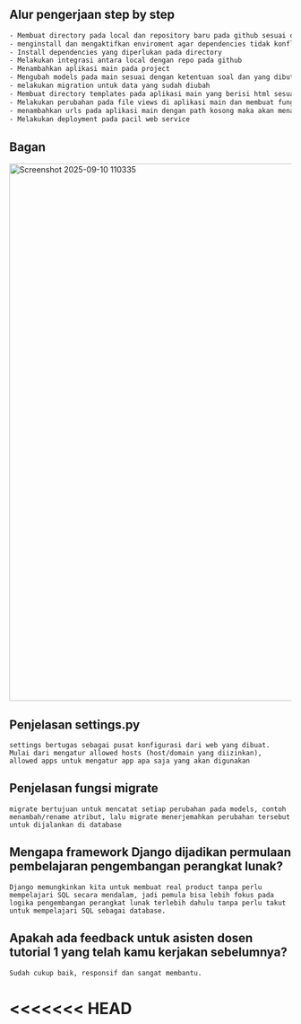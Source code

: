 ## Alur pengerjaan step by step
```bash
- Membuat directory pada local dan repository baru pada github sesuai dengan project yang akan dibuat
- menginstall dan mengaktifkan enviroment agar dependencies tidak konflik dengan dependencies yang ada di local
- Install dependencies yang diperlukan pada directory
- Melakukan integrasi antara local dengan repo pada github
- Menambahkan aplikasi main pada project
- Mengubah models pada main sesuai dengan ketentuan soal dan yang dibutuhkan
- melakukan migration untuk data yang sudah diubah
- Membuat directory templates pada aplikasi main yang berisi html sesuai dengan apa yang ingin ditampilkan pada aplikasi main
- Melakukan perubahan pada file views di aplikasi main dan membuat fungsi untuk mengembalikan dictionary berisi data sesuai dengan yang dibutuhkan pada html dan melakukan render html
- menambahkan urls pada aplikasi main dengan path kosong maka akan menampilkan aplikasi main lalu menambahkannya pada urls project
- Melakukan deployment pada pacil web service
```

## Bagan
<img width="1707" height="957" alt="Screenshot 2025-09-10 110335" src="https://github.com/user-attachments/assets/a7eed1e6-dc4b-483c-a40e-ce4256ac7be9" />


## Penjelasan settings.py
```
settings bertugas sebagai pusat konfigurasi dari web yang dibuat. Mulai dari mengatur allowed hosts (host/domain yang diizinkan), allowed apps untuk mengatur app apa saja yang akan digunakan
```

## Penjelasan fungsi migrate
```
migrate bertujuan untuk mencatat setiap perubahan pada models, contoh menambah/rename atribut, lalu migrate menerjemahkan perubahan tersebut untuk dijalankan di database
```

## Mengapa framework Django dijadikan permulaan pembelajaran pengembangan perangkat lunak?
```
Django memungkinkan kita untuk membuat real product tanpa perlu mempelajari SQL secara mendalam, jadi pemula bisa lebih fokus pada logika pengembangan perangkat lunak terlebih dahulu tanpa perlu takut untuk mempelajari SQL sebagai database.
```

## Apakah ada feedback untuk asisten dosen tutorial 1 yang telah kamu kerjakan sebelumnya?
```
Sudah cukup baik, responsif dan sangat membantu.
```
<<<<<<< HEAD
=======
